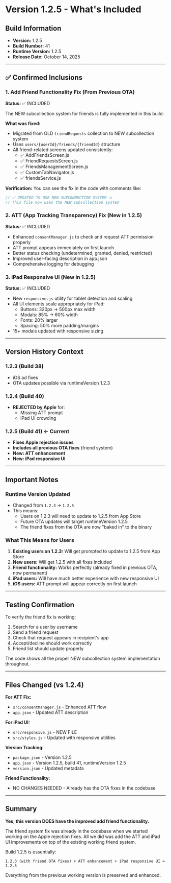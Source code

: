 # Version 1.2.5 - What's Included

## Build Information
- **Version:** 1.2.5
- **Build Number:** 41
- **Runtime Version:** 1.2.5
- **Release Date:** October 14, 2025

---

## ✅ Confirmed Inclusions

### 1. **Add Friend Functionality Fix** (From Previous OTA)
**Status:** ✅ INCLUDED

The NEW subcollection system for friends is fully implemented in this build:

**What was fixed:**
- Migrated from OLD `friendRequests` collection to NEW subcollection system
- Uses `users/{userId}/friends/{friendId}` structure
- All friend-related screens updated consistently:
  - ✅ AddFriendsScreen.js
  - ✅ FriendRequestsScreen.js  
  - ✅ FriendsManagementScreen.js
  - ✅ CustomTabNavigator.js
  - ✅ friendsService.js

**Verification:**
You can see the fix in the code with comments like:
```javascript
// ✅ UPDATED TO USE NEW SUBCONNECTION SYSTEM ⚠️
// This file now uses the NEW subcollection system
```

### 2. **ATT (App Tracking Transparency) Fix** (New in 1.2.5)
**Status:** ✅ INCLUDED

- Enhanced `consentManager.js` to check and request ATT permission properly
- ATT prompt appears immediately on first launch
- Better status checking (undetermined, granted, denied, restricted)
- Improved user-facing description in app.json
- Comprehensive logging for debugging

### 3. **iPad Responsive UI** (New in 1.2.5)
**Status:** ✅ INCLUDED

- New `responsive.js` utility for tablet detection and scaling
- All UI elements scale appropriately for iPad:
  - Buttons: 320px → 500px max width
  - Modals: 85% → 60% width
  - Fonts: 20% larger
  - Spacing: 50% more padding/margins
- 15+ modals updated with responsive sizing

---

## Version History Context

### 1.2.3 (Build 38)
- iOS ad fixes
- OTA updates possible via runtimeVersion 1.2.3

### 1.2.4 (Build 40)
- **REJECTED by Apple** for:
  - Missing ATT prompt
  - iPad UI crowding

### 1.2.5 (Build 41) ← Current
- **Fixes Apple rejection issues**
- **Includes all previous OTA fixes** (friend system)
- **New: ATT enhancement**
- **New: iPad responsive UI**

---

## Important Notes

### Runtime Version Updated
- Changed from `1.2.3` → `1.2.5`
- This means:
  - Users on 1.2.3 will need to update to 1.2.5 from App Store
  - Future OTA updates will target runtimeVersion 1.2.5
  - The friend fixes from the OTA are now "baked in" to the binary

### What This Means for Users
1. **Existing users on 1.2.3:** Will get prompted to update to 1.2.5 from App Store
2. **New users:** Will get 1.2.5 with all fixes included
3. **Friend functionality:** Works perfectly (already fixed in previous OTA, now permanent)
4. **iPad users:** Will have much better experience with new responsive UI
5. **iOS users:** ATT prompt will appear correctly on first launch

---

## Testing Confirmation

To verify the friend fix is working:
1. Search for a user by username
2. Send a friend request
3. Check that request appears in recipient's app
4. Accept/decline should work correctly
5. Friend list should update properly

The code shows all the proper NEW subcollection system implementation throughout.

---

## Files Changed (vs 1.2.4)

**For ATT Fix:**
- `src/consentManager.js` - Enhanced ATT flow
- `app.json` - Updated ATT description

**For iPad UI:**
- `src/responsive.js` - NEW FILE
- `src/styles.js` - Updated with responsive utilities

**Version Tracking:**
- `package.json` - Version 1.2.5
- `app.json` - Version 1.2.5, build 41, runtimeVersion 1.2.5
- `version.json` - Updated metadata

**Friend Functionality:**
- NO CHANGES NEEDED - Already has the OTA fixes in the codebase

---

## Summary

**Yes, this version DOES have the improved add friend functionality.**

The friend system fix was already in the codebase when we started working on the Apple rejection fixes. All we did was add the ATT and iPad UI improvements on top of the existing working friend system.

Build 1.2.5 is essentially:
```
1.2.3 (with friend OTA fixes) + ATT enhancement + iPad responsive UI = 1.2.5
```

Everything from the previous working version is preserved and enhanced.

